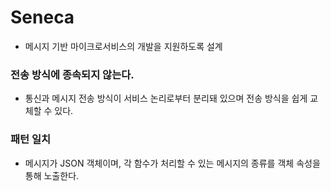 # Seneca

- 메시지 기반 마이크로서비스의 개발을 지원하도록 설계

### 전송 방식에 종속되지 않는다.

- 통신과 메시지 전송 방식이 서비스 논리로부터 분리돼 있으며 전송 방식을 쉽게 교체할 수 있다.

### 패턴 일치

- 메시지가 JSON 객체이며, 각 함수가 처리할 수 있는 메시지의 종류를 객체 속성을 통해 노출한다.
